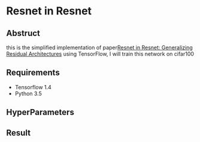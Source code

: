 # Resnet in Resnet


## Abstruct

this is the simplified implementation of paper[Resnet in Resnet: Generalizing Residual Architectures](https://arxiv.org/abs/1603.08029v1) using TensorFlow, I will train this network on cifar100


## Requirements
- Tensorflow 1.4 
- Python 3.5

## HyperParameters


## Result